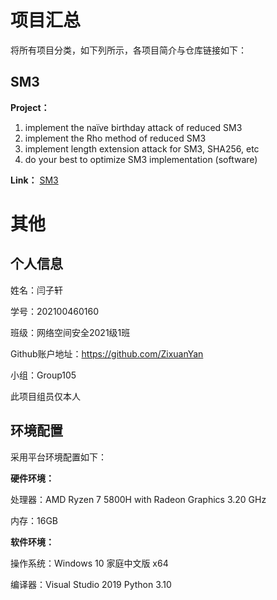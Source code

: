 # 项目汇总

将所有项目分类，如下列所示，各项目简介与仓库链接如下：

## SM3

**Project：**
1. implement the naïve birthday attack of reduced SM3
2. implement the Rho method of reduced SM3
3. implement length extension attack for SM3, SHA256, etc
4. do your best to optimize SM3 implementation (software)

**Link：** 
[SM3](https://github.com/ZixuanYan/Homework-Group105/tree/SM3)

# 其他

## 个人信息

姓名：闫子轩

学号：202100460160

班级：网络空间安全2021级1班

Github账户地址：https://github.com/ZixuanYan

小组：Group105

此项目组员仅本人 



## 环境配置

采用平台环境配置如下：

**硬件环境：**

处理器：AMD Ryzen 7 5800H with Radeon Graphics 3.20 GHz

内存：16GB

**软件环境：**

操作系统：Windows 10 家庭中文版 x64

编译器：Visual Studio 2019  Python 3.10 



